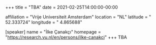 +++
title = "TBA"
date = 2021-02-25T14:00:00-00:00

affiliation = "Vrije Universiteit Amsterdam"
location = "NL"
latitude = " 52.333724"
longitude = " 4.865688"

[speaker]
  name = "İlke Çanakçı"
  homepage = "https://research.vu.nl/en/persons/ilke-canakci"
+++
TBA
